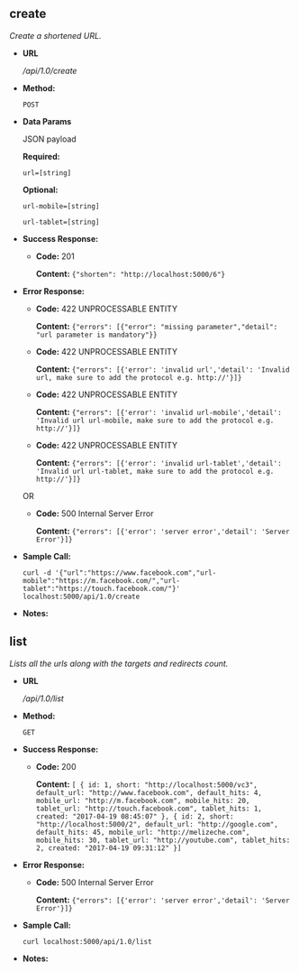 **create**
----
  _Create a shortened URL._

* **URL**

  _/api/1.0/create_

* **Method:**
  
  `POST`

* **Data Params**

  JSON payload

    **Required:**
    
   `url=[string]`

    **Optional:**
    
   `url-mobile=[string]`
   
   `url-tablet=[string]`
   
* **Success Response:**
  
  * **Code:** 201
  
    **Content:** `{"shorten": "http://localhost:5000/6"}`
 
* **Error Response:**

  * **Code:** 422 UNPROCESSABLE ENTITY
    
    **Content:** `{"errors": [{"error": "missing parameter","detail": "url parameter is mandatory"}}`
  
  * **Code:** 422 UNPROCESSABLE ENTITY
    
    **Content:** `{"errors": [{'error': 'invalid url','detail': 'Invalid url, make sure to add the protocol e.g. http://'}]}`
  
  * **Code:** 422 UNPROCESSABLE ENTITY
    
    **Content:** `{"errors": [{'error': 'invalid url-mobile','detail': 'Invalid url url-mobile, make sure to add the protocol e.g. http://'}]}`
  * **Code:** 422 UNPROCESSABLE ENTITY
    
    **Content:** `{"errors": [{'error': 'invalid url-tablet','detail': 'Invalid url url-tablet, make sure to add the protocol e.g. http://'}]}`

  OR

  * **Code:** 500  Internal Server Error
  
    **Content:** `{"errors": [{'error': 'server error','detail': 'Server Error'}]}`
    
* **Sample Call:**

    `curl -d '{"url":"https://www.facebook.com","url-mobile":"https://m.facebook.com/","url-tablet":"https://touch.facebook.com/"}' localhost:5000/api/1.0/create`

* **Notes:**


**list**
----
  _Lists all the urls along with the targets and redirects count._

* **URL**

  _/api/1.0/list_

* **Method:**
  
  `GET`

* **Success Response:**
  
  * **Code:** 200
  
    **Content:** `[
{
id: 1,
short: "http://localhost:5000/vc3",
default_url: "http://www.facebook.com",
default_hits: 4,
mobile_url: "http://m.facebook.com",
mobile_hits: 20,
tablet_url: "http://touch.facebook.com",
tablet_hits: 1,
created: "2017-04-19 08:45:07"
},
{
id: 2,
short: "http://localhost:5000/2",
default_url: "http://google.com",
default_hits: 45,
mobile_url: "http://melizeche.com",
mobile_hits: 30,
tablet_url: "http://youtube.com",
tablet_hits: 2,
created: "2017-04-19 09:31:12"
}]`
 
* **Error Response:**

  * **Code:** 500  Internal Server Error
  
    **Content:** `{"errors": [{'error': 'server error','detail': 'Server Error'}]}`
    
* **Sample Call:**

    `curl localhost:5000/api/1.0/list`

* **Notes:**




